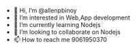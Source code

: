 - 👋 Hi, I’m @allenpbinoy
- 👀 I’m interested in Web,App development
- 🌱 I’m currently learning Nodejs
- 💞️ I’m looking to collaborate on Nodejs
- 📫 How to reach me 9061950370

<!---
allenpbinoy/allenpbinoy is a ✨ special ✨ repository because its `README.md` (this file) appears on your GitHub profile.
You can click the Preview link to take a look at your changes.
--->
